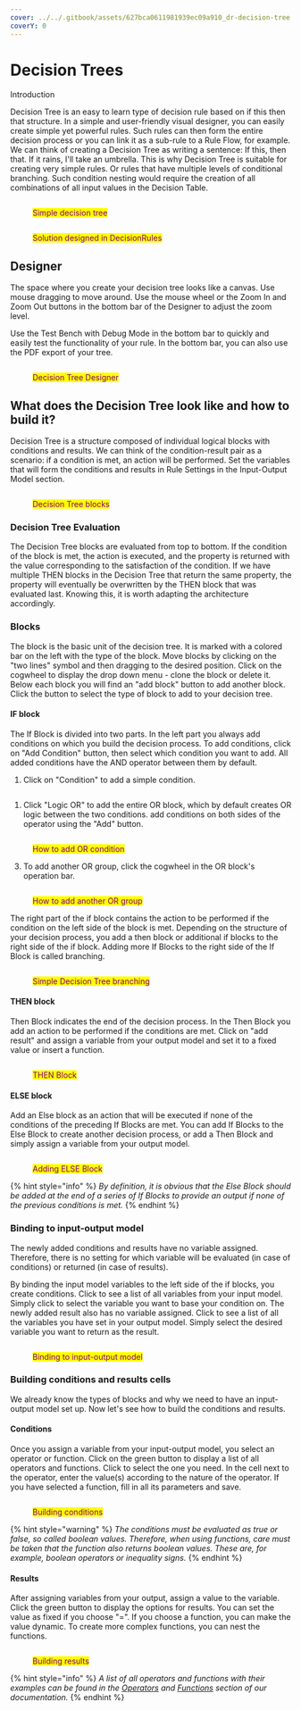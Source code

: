 ```yaml
---
cover: ../../.gitbook/assets/627bca0611981939ec09a910_dr-decision-tree.svg
coverY: 0
---
```


# Decision Trees

Introduction

Decision Tree is an easy to learn type of decision rule based on if this then that structure. In a simple and user-friendly visual designer, you can easily create simple yet powerful rules. Such rules can then form the entire decision process or you can link it as a sub-rule to a Rule Flow, for example. We can think of creating a Decision Tree as writing a sentence:  If this, then that. If it rains, I'll take an umbrella. This is why Decision Tree is suitable for creating very simple rules. Or rules that have multiple levels of conditional branching. Such condition nesting would require the creation of all combinations of all input values in the Decision Table.

<figure><img src="../../.gitbook/assets/simpletree.png" alt=""><figcaption><p><mark style="color:purple;">Simple decision tree</mark></p></figcaption></figure>

<figure><img src="../../.gitbook/assets/treeDR.png" alt=""><figcaption><p><mark style="color:purple;">Solution designed in DecisionRules</mark></p></figcaption></figure>

## Designer

The space where you create your decision tree looks like a canvas. Use mouse dragging to move around. Use the mouse wheel or the Zoom In and Zoom Out buttons in the bottom bar of the Designer to adjust the zoom level.

Use the Test Bench with Debug Mode in the bottom bar to quickly and easily test the functionality of your rule. In the bottom bar, you can also use the PDF export of your tree.

<figure><img src="../../.gitbook/assets/treedesigner.gif" alt=""><figcaption><p><mark style="color:purple;">Decision Tree Designer</mark></p></figcaption></figure>

## What does the Decision Tree look like and how to build it?

Decision Tree is a structure composed of individual logical blocks with conditions and results. We can think of the condition-result pair as a scenario: if a condition is met, an action will be performed. Set the variables that will form the conditions and results in Rule Settings in the Input-Output Model section.

<figure><img src="../../.gitbook/assets/blocks.png" alt=""><figcaption><p><mark style="color:purple;">Decision Tree blocks</mark></p></figcaption></figure>

### Decision Tree Evaluation

The Decision Tree blocks are evaluated from top to bottom. If the condition of the block is met, the action is executed, and the property is returned with the value corresponding to the satisfaction of the condition. If we have multiple THEN blocks in the Decision Tree that return the same property, the property will eventually be overwritten by the THEN block that was evaluated last. Knowing this, it is worth adapting the architecture accordingly.

### Blocks

The block is the basic unit of the decision tree. It is marked with a colored bar on the left with the type of the block. Move blocks by clicking on the "two lines" symbol and then dragging to the desired position. Click on the cogwheel to display the drop down menu - clone the block or delete it. Below each block you will find an "add block" button to add another block. Click the button to select the type of block to add to your decision tree.

#### IF block

The If Block is divided into two parts. In the left part you always add conditions on which you build the decision process. To add conditions, click on "Add Condition" button, then select which condition you want to add. All added conditions have the AND operator between them by default.

1. Click on "Condition" to add a simple condition.

<figure><img src="../../.gitbook/assets/addconditions (1).gif" alt=""><figcaption></figcaption></figure>

1. Click "Logic OR" to add the entire OR block, which by default creates OR logic between the two conditions. add conditions on both sides of the operator using the "Add" button.

<figure><img src="../../.gitbook/assets/orconditionstree.gif" alt=""><figcaption><p><mark style="color:purple;">How to add OR condition</mark></p></figcaption></figure>

3. To add another OR group, click the cogwheel in the OR block's operation bar.

<figure><img src="../../.gitbook/assets/orgrouptree.gif" alt=""><figcaption><p><mark style="color:purple;">How to add another OR group</mark></p></figcaption></figure>

The right part of the if block contains the action to be performed if the condition on the left side of the block is met. Depending on the structure of your decision process, you add a then block or additional if blocks to the right side of the if block. Adding more If Blocks to the right side of the If Block is called branching.

<figure><img src="../../.gitbook/assets/branching.png" alt=""><figcaption><p><mark style="color:purple;">Simple Decision Tree branching</mark></p></figcaption></figure>

#### THEN block

Then Block indicates the end of the decision process. In the Then Block you add an action to be performed if the conditions are met. Click on "add result" and assign a variable from your output model and set it to a fixed value or insert a function.

<figure><img src="../../.gitbook/assets/thenblock (1).gif" alt=""><figcaption><p><mark style="color:purple;">THEN Block</mark></p></figcaption></figure>

#### ELSE block

Add an Else block as an action that will be executed if none of the conditions of the preceding If Blocks are met. You can add If Blocks to the Else Block to create another decision process, or add a Then Block and simply assign a variable from your output model.

<figure><img src="../../.gitbook/assets/elseblock.gif" alt=""><figcaption><p><mark style="color:purple;">Adding ELSE Block</mark></p></figcaption></figure>

{% hint style="info" %}
_By definition, it is obvious that the Else Block should be added at the end of a series of If Blocks to provide an output if none of the previous conditions is met._
{% endhint %}

### Binding to input-output model

The newly added conditions and results have no variable assigned. Therefore, there is no setting for which variable will be evaluated (in case of conditions) or returned (in case of results).

By binding the input model variables to the left side of the if blocks, you create conditions. Click to see a list of all variables from your input model. Simply click to select the variable you want to base your condition on. The newly added result also has no variable assigned. Click to see a list of all the variables you have set in your output model. Simply select the desired variable you want to return as the result.

<figure><img src="../../.gitbook/assets/binding.gif" alt=""><figcaption><p><mark style="color:purple;">Binding to input-output model</mark></p></figcaption></figure>

### Building conditions and results cells

We already know the types of blocks and why we need to have an input-output model set up. Now let's see how to build the conditions and results.

#### Conditions

Once you assign a variable from your input-output model, you select an operator or function. Click on the green button to display a list of all operators and functions. Click to select the one you need. In the cell next to the operator, enter the value(s) according to the nature of the operator. If you have selected a function, fill in all its parameters and save.

<figure><img src="../../.gitbook/assets/makeconditions.gif" alt=""><figcaption><p><mark style="color:purple;">Building conditions</mark></p></figcaption></figure>

{% hint style="warning" %}
_The conditions must be evaluated as true or false, so called boolean values. Therefore, when using functions, care must be taken that the function also returns boolean values. These are, for example, boolean operators or inequality signs._
{% endhint %}

#### Results

After assigning variables from your output, assign a value to the variable. Click the green button to display the options for results. You can set the value as fixed if you choose "=". If you choose a function, you can make the value dynamic. To create more complex functions, you can nest the functions.

<figure><img src="../../.gitbook/assets/makeresults.gif" alt=""><figcaption><p><mark style="color:purple;">Building results</mark></p></figcaption></figure>

{% hint style="info" %}
_A list of all operators and functions with their examples can be found in the_ [_Operators_](https://app.gitbook.com/s/-MN4F4-qybg8XDATvios/decision-tables/operators) _and_ [_Functions_](https://app.gitbook.com/s/-MN4F4-qybg8XDATvios/decision-tables/functions) _section of our documentation._
{% endhint %}
